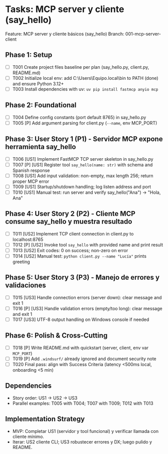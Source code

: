 # Tasks: MCP server y cliente (say_hello)

Feature: MCP server y cliente básicos (say_hello)
Branch: 001-mcp-server-client

## Phase 1: Setup
- [ ] T001 Create project files baseline per plan (say_hello.py, client.py, README.md)
- [ ] T002 Initialize local env: add C:\Users\Equipo\.local\bin to PATH (done) and ensure Python 3.12+
- [ ] T003 Install dependencies with uv: `uv pip install fastmcp anyio mcp`

## Phase 2: Foundational
- [ ] T004 Define config constants (port default 8765) in say_hello.py
- [ ] T005 [P] Add argument parsing for client.py (`--name`, env MCP_PORT)

## Phase 3: User Story 1 (P1) - Servidor MCP expone herramienta say_hello
- [ ] T006 [US1] Implement FastMCP TCP server skeleton in say_hello.py
- [ ] T007 [P] [US1] Register tool `say_hello(name: str)` with schema and Spanish response
- [ ] T008 [US1] Add input validation: non-empty, max length 256; return proper MCP error
- [ ] T009 [US1] Startup/shutdown handling; log listen address and port
- [ ] T010 [US1] Manual test: run server and verify say_hello("Ana") -> "Hola, Ana"

## Phase 4: User Story 2 (P2) - Cliente MCP consume say_hello y muestra resultado
- [ ] T011 [US2] Implement TCP client connection in client.py to localhost:8765
- [ ] T012 [P] [US2] Invoke tool `say_hello` with provided name and print result
- [ ] T013 [US2] Exit codes: 0 on success; non-zero on error
- [ ] T014 [US2] Manual test: `python client.py --name "Lucía"` prints greeting

## Phase 5: User Story 3 (P3) - Manejo de errores y validaciones
- [ ] T015 [US3] Handle connection errors (server down): clear message and exit 1
- [ ] T016 [P] [US3] Handle validation errors (empty/too long): clear message and exit 1
- [ ] T017 [US3] UTF-8 output handling on Windows console if needed

## Phase 6: Polish & Cross-Cutting
- [ ] T018 [P] Write README.md with quickstart (server, client, env var `MCP_PORT`)
- [ ] T019 [P] Add `.windsurf/` already ignored and document security note
- [ ] T020 Final pass: align with Success Criteria (latency <500ms local, onboarding <5 min)

## Dependencies
- Story order: US1 → US2 → US3
- Parallel examples: T005 with T004; T007 with T009; T012 with T013

## Implementation Strategy
- MVP: Completar US1 (servidor y tool funcional) y verificar llamada con cliente mínimo.
- Iterar: US2 cliente CLI; US3 robustecer errores y DX; luego pulido y README.
